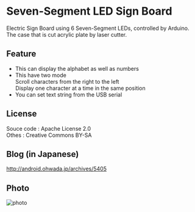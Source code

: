 Seven-Segment LED Sign Board
===============

Electric Sign Board using 6 Seven-Segment LEDs, controlled by Arduino.<br>
The case that is cut acrylic plate by laser cutter.<br>

## Feature
- This can display the alphabet as well as numbers<br>
- This have two mode<br>
Scroll characters from the right to the left<br>
Display one character at a time in the same position<br>
- You can set text string from the USB serial<br>

## License
Souce code : Apache License 2.0<br>
Othes :  Creative Commons BY-SA<br>

## Blog (in Japanese)
http://android.ohwada.jp/archives/5405

## Photo
![photo](https://raw.githubusercontent.com/ohwada/7seg_sign_board/master/photo/front.png)

